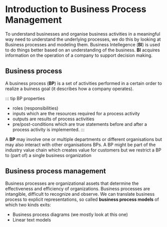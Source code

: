 # Introduction to Business Process Management

To understand businesses and organise business activities in a meaningful way need to understand the underlying processes, we do this by looking at Business processes and modeling them.
Business Intellegence (**BI**) is used to do things better based on an understanding of the business. **BI** acquires information on the operation of a company to support decision making.

## Business process

A business process (**BP**) is a set of activities performed in a certain order to realize a buiness goal (it describes how a company operates).

::: tip BP properties

- roles (responsibilities)
- inputs which are the resources required for a process activity
- outputs are results of process activities
- pre/post-conditions which are true statements before and after a process activity is implemented.
  :::

A **BP** may involve one or multiple departments or different organisations but may also interact with other organisations BPs. A BP might be part of the industry value chain which creates value for customers but we restrict a BP to (part of) a single business organization

## Business process management
Business processes are organizational assets that determine the effectiveness and efficiency of organizations. Business processes are intangible, difficult to recognize and observe. We can translate business process to explicit representations, so called **business process models** of which two kinds exits:
- Business process diagrams (we mostly look at this one)
- Linear text models


